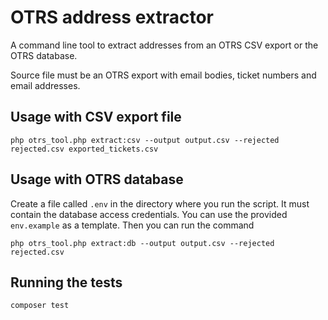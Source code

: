 # OTRS address extractor

A command line tool to extract addresses from an OTRS CSV export or the OTRS database.

Source file must be an OTRS export with email bodies, ticket numbers and email addresses.

## Usage with CSV export file

    php otrs_tool.php extract:csv --output output.csv --rejected rejected.csv exported_tickets.csv
    
## Usage with OTRS database

Create a file called `.env` in the directory where you run the script. It must contain the database access credentials.
You can use the provided `env.example` as a template. Then you can run the command

    php otrs_tool.php extract:db --output output.csv --rejected rejected.csv

## Running the tests

    composer test